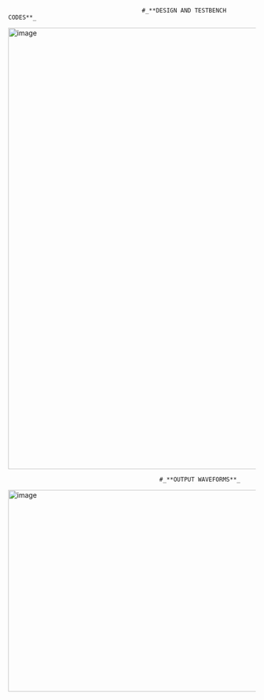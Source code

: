 
                                          #_**DESIGN AND TESTBENCH CODES**_

<img width="1908" height="897" alt="image" src="https://github.com/user-attachments/assets/c0dd3d22-b3c7-4b84-b216-d2c7272bdd51" />

                                               #_**OUTPUT WAVEFORMS**_

<img width="1910" height="410" alt="image" src="https://github.com/user-attachments/assets/e4280bc5-73fe-4856-aeab-ff590de76675" />
